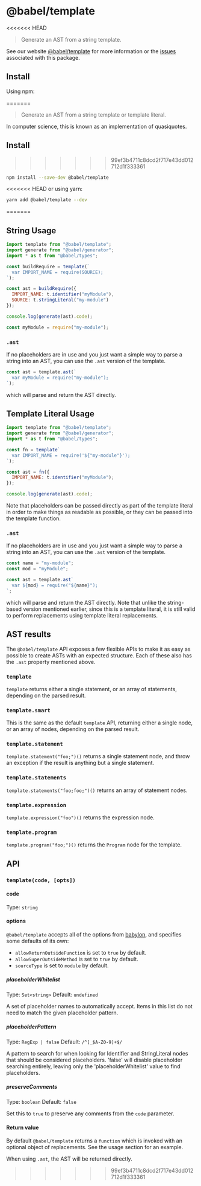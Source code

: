 # @babel/template

<<<<<<< HEAD
> Generate an AST from a string template.

See our website [@babel/template](https://babeljs.io/docs/en/next/babel-template.html) for more information or the [issues](https://github.com/babel/babel/issues?utf8=%E2%9C%93&q=is%3Aissue+label%3A%22pkg%3A%20template%22+is%3Aopen) associated with this package.

## Install

Using npm:

=======
> Generate an AST from a string template or template literal.

In computer science, this is known as an implementation of quasiquotes.

## Install

>>>>>>> 99ef3b4711c8dcd2f717e43dd012712d1f333361
```sh
npm install --save-dev @babel/template
```

<<<<<<< HEAD
or using yarn:

```sh
yarn add @babel/template --dev
```
=======
## String Usage

```js
import template from "@babel/template";
import generate from "@babel/generator";
import * as t from "@babel/types";

const buildRequire = template(`
  var IMPORT_NAME = require(SOURCE);
`);

const ast = buildRequire({
  IMPORT_NAME: t.identifier("myModule"),
  SOURCE: t.stringLiteral("my-module")
});

console.log(generate(ast).code);
```

```js
const myModule = require("my-module");
```

### `.ast`

If no placeholders are in use and you just want a simple way to parse a
string into an AST, you can use the `.ast` version of the template.

```js
const ast = template.ast(`
  var myModule = require("my-module");
`);
```
which will parse and return the AST directly.


## Template Literal Usage

```js
import template from "@babel/template";
import generate from "@babel/generator";
import * as t from "@babel/types";

const fn = template`
  var IMPORT_NAME = require('${"my-module"}');
`);

const ast = fn({
  IMPORT_NAME: t.identifier("myModule");
});

console.log(generate(ast).code);
```

Note that placeholders can be passed directly as part of the template literal
in order to make things as readable as possible, or they can be passed into
the template function.

### `.ast`

If no placeholders are in use and you just want a simple way to parse a
string into an AST, you can use the `.ast` version of the template.

```js
const name = "my-module";
const mod = "myModule";

const ast = template.ast`
  var ${mod} = require("${name}");
`;
```
which will parse and return the AST directly. Note that unlike the string-based
version mentioned earlier, since this is a template literal, it is still
valid to perform replacements using template literal replacements.


## AST results

The `@babel/template` API exposes a few flexible APIs to make it as easy as
possible to create ASTs with an expected structure. Each of these also has
the `.ast` property mentioned above.

### `template`

`template` returns either a single statement, or an array of
statements, depending on the parsed result.

### `template.smart`

This is the same as the default `template` API, returning either a single
node, or an array of nodes, depending on the parsed result.

### `template.statement`

`template.statement("foo;")()` returns a single statement node, and throw
an exception if the result is anything but a single statement.

### `template.statements`

`template.statements("foo;foo;")()` returns an array of statement nodes.

### `template.expression`

`template.expression("foo")()` returns the expression node.

### `template.program`

`template.program("foo;")()` returns the `Program` node for the template.


## API

### `template(code, [opts])`

#### code

Type: `string`

#### options

`@babel/template` accepts all of the options from [babylon](https://github.com/babel/babel/tree/master/packages/babylon), and specifies
some defaults of its own:

* `allowReturnOutsideFunction` is set to `true` by default.
* `allowSuperOutsideMethod` is set to `true` by default.
* `sourceType` is set to `module` by default.

##### placeholderWhitelist

Type: `Set<string>`
Default: `undefined`

A set of placeholder names to automatically accept. Items in this list do
not need to match the given placeholder pattern.

##### placeholderPattern

Type: `RegExp | false`
Default: `/^[_$A-Z0-9]+$/`

A pattern to search for when looking for Identifier and StringLiteral
nodes that should be considered placeholders.
'false' will disable placeholder searching entirely, leaving only the
'placeholderWhitelist' value to find placeholders.

##### preserveComments

Type: `boolean`
Default: `false`

Set this to `true` to preserve any comments from the `code` parameter.

#### Return value

By default `@babel/template` returns a `function` which is invoked with an
optional object of replacements. See the usage section for an example.

When using `.ast`, the AST will be returned directly.

[babylon]: https://github.com/babel/babylon#options
>>>>>>> 99ef3b4711c8dcd2f717e43dd012712d1f333361
